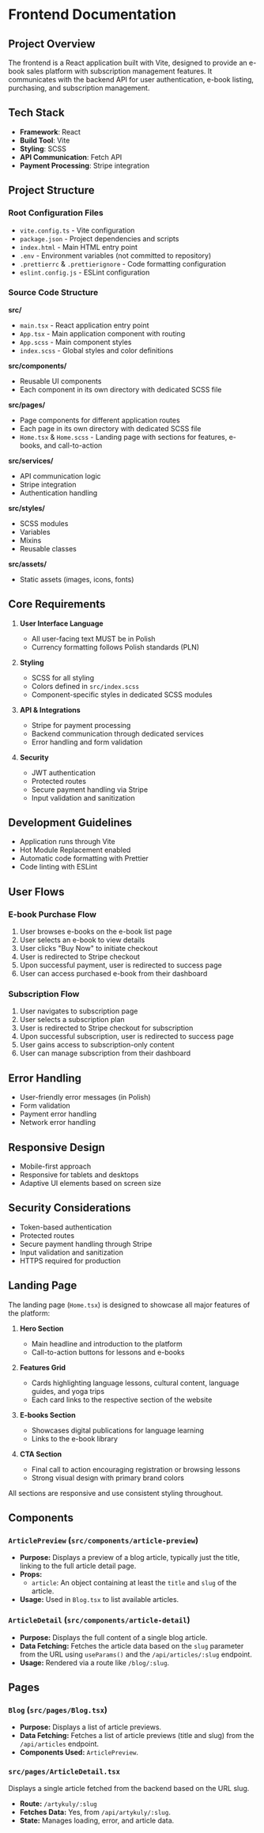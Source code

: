# Frontend Documentation

## Project Overview

The frontend is a React application built with Vite, designed to provide an e-book sales platform with subscription management features. It communicates with the backend API for user authentication, e-book listing, purchasing, and subscription management.

## Tech Stack

- **Framework**: React
- **Build Tool**: Vite
- **Styling**: SCSS
- **API Communication**: Fetch API
- **Payment Processing**: Stripe integration

## Project Structure

### Root Configuration Files

- `vite.config.ts` - Vite configuration
- `package.json` - Project dependencies and scripts
- `index.html` - Main HTML entry point
- `.env` - Environment variables (not committed to repository)
- `.prettierrc` & `.prettierignore` - Code formatting configuration
- `eslint.config.js` - ESLint configuration

### Source Code Structure

**src/**

- `main.tsx` - React application entry point
- `App.tsx` - Main application component with routing
- `App.scss` - Main component styles
- `index.scss` - Global styles and color definitions

**src/components/**

- Reusable UI components
- Each component in its own directory with dedicated SCSS file

**src/pages/**

- Page components for different application routes
- Each page in its own directory with dedicated SCSS file
- `Home.tsx` & `Home.scss` - Landing page with sections for features, e-books, and call-to-action

**src/services/**

- API communication logic
- Stripe integration
- Authentication handling

**src/styles/**

- SCSS modules
- Variables
- Mixins
- Reusable classes

**src/assets/**

- Static assets (images, icons, fonts)

## Core Requirements

1. **User Interface Language**

   - All user-facing text MUST be in Polish
   - Currency formatting follows Polish standards (PLN)

2. **Styling**

   - SCSS for all styling
   - Colors defined in `src/index.scss`
   - Component-specific styles in dedicated SCSS modules

3. **API & Integrations**

   - Stripe for payment processing
   - Backend communication through dedicated services
   - Error handling and form validation

4. **Security**
   - JWT authentication
   - Protected routes
   - Secure payment handling via Stripe
   - Input validation and sanitization

## Development Guidelines

- Application runs through Vite
- Hot Module Replacement enabled
- Automatic code formatting with Prettier
- Code linting with ESLint

## User Flows

### E-book Purchase Flow

1. User browses e-books on the e-book list page
2. User selects an e-book to view details
3. User clicks "Buy Now" to initiate checkout
4. User is redirected to Stripe checkout
5. Upon successful payment, user is redirected to success page
6. User can access purchased e-book from their dashboard

### Subscription Flow

1. User navigates to subscription page
2. User selects a subscription plan
3. User is redirected to Stripe checkout for subscription
4. Upon successful subscription, user is redirected to success page
5. User gains access to subscription-only content
6. User can manage subscription from their dashboard

## Error Handling

- User-friendly error messages (in Polish)
- Form validation
- Payment error handling
- Network error handling

## Responsive Design

- Mobile-first approach
- Responsive for tablets and desktops
- Adaptive UI elements based on screen size

## Security Considerations

- Token-based authentication
- Protected routes
- Secure payment handling through Stripe
- Input validation and sanitization
- HTTPS required for production

## Landing Page

The landing page (`Home.tsx`) is designed to showcase all major features of the platform:

1. **Hero Section**

   - Main headline and introduction to the platform
   - Call-to-action buttons for lessons and e-books

2. **Features Grid**

   - Cards highlighting language lessons, cultural content, language guides, and yoga trips
   - Each card links to the respective section of the website

3. **E-books Section**

   - Showcases digital publications for language learning
   - Links to the e-book library

4. **CTA Section**
   - Final call to action encouraging registration or browsing lessons
   - Strong visual design with primary brand colors

All sections are responsive and use consistent styling throughout.

## Components

### `ArticlePreview` (`src/components/article-preview`)

- **Purpose:** Displays a preview of a blog article, typically just the title, linking to the full article detail page.
- **Props:**
  - `article`: An object containing at least the `title` and `slug` of the article.
- **Usage:** Used in `Blog.tsx` to list available articles.

### `ArticleDetail` (`src/components/article-detail`)

- **Purpose:** Displays the full content of a single blog article.
- **Data Fetching:** Fetches the article data based on the `slug` parameter from the URL using `useParams()` and the `/api/articles/:slug` endpoint.
- **Usage:** Rendered via a route like `/blog/:slug`.

## Pages

### `Blog` (`src/pages/Blog.tsx`)

- **Purpose:** Displays a list of article previews.
- **Data Fetching:** Fetches a list of article previews (title and slug) from the `/api/articles` endpoint.
- **Components Used:** `ArticlePreview`.

### `src/pages/ArticleDetail.tsx`

Displays a single article fetched from the backend based on the URL slug.

- **Route:** `/artykuly/:slug`
- **Fetches Data:** Yes, from `/api/artykuly/:slug`.
- **State:** Manages loading, error, and article data.
